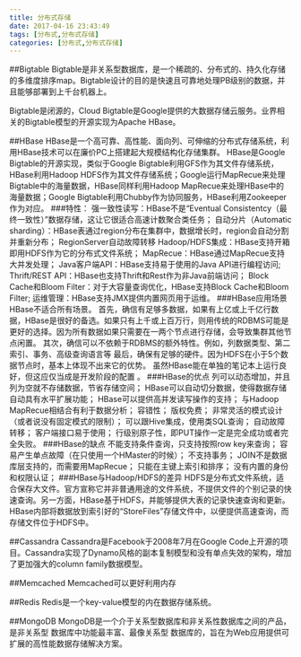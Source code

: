 ```yaml
---
title: 分布式存储 
date: 2017-04-16 23:43:49
tags: [分布式,分布式存储]
categories: [分布式,分布式存储]
---
```



##Bigtable
Bigtable是非关系型数据库，是一个稀疏的、分布式的、持久化存储的多维度排序map。Bigtable设计的目的是快速且可靠地处理PB级别的数据，并且能够部署到上千台机器上。

Bigtable是闭源的，Cloud Bigtable是Google提供的大数据存储云服务。业界相关的Bigtable模型的开源实现为Apache HBase。

##HBase
HBase是一个高可靠、高性能、面向列、可伸缩的分布式存储系统，利用HBase技术可以在廉价PC上搭建起大规模结构化存储集群。
HBase是Google Bigtable的开源实现，类似于Google Bigtable利用GFS作为其文件存储系统，HBase利用Hadoop HDFS作为其文件存储系统；Google运行MapRecue来处理Bigtable中的海量数据，HBase同样利用Hadoop MapRecue来处理HBase中的海量数据；Google Bigtable利用Chubby作为协同服务，HBase利用Zookeeper作为对应。
###特性：
强一致性读写：HBase不是“Eventual Consistentcy（最终一致性）”数据存储，这让它很适合高速计数聚合类任务；
自动分片（Automatic sharding）：HBase表通过region分布在集群中，数据增长时，region会自动分割并重新分布；
RegionServer自动故障转移
Hadoop/HDFS集成：HBase支持开箱即用HDFS作为它的分布式文件系统；
MapRecue：HBase通过MapRecue支持大并发处理；
Java客户端API：HBase支持易于使用的Java API进行编程访问;
Thrift/REST API：HBase也支持Thrift和Rest作为非Java前端访问；
Block Cache和Bloom Filter：对于大容量查询优化，HBase支持Block Cache和Bloom Filter;
运维管理：HBase支持JMX提供内置网页用于运维。
###HBase应用场景
HBase不适合所有场景。
首先，确信有足够多数据，如果有上亿或上千亿行数据，HBase是很好的备选。如果只有上千或上百万行，则用传统的RDBMS可能是更好的选择。因为所有数据如果只需要在一两个节点进行存储，会导致集群其他节点闲置。
其次，确信可以不依赖于RDBMS的额外特性。例如，列数据类型、第二索引、事务、高级查询语言等
最后，确保有足够的硬件。因为HDFS在小于5个数据节点时，基本上体现不出来它的优势。
虽然HBase能在单独的笔记本上运行良好，但这应仅当成是开发阶段的配置 。
###HBase的优点
列可以动态增加，并且列为空就不存储数据，节省存储空间；
HBase可以自动切分数据，使得数据存储自动具有水平扩展功能；
HBase可以提供高并发读写操作的支持；
与Hadoop MapRecue相结合有利于数据分析；
容错性；
版权免费；
非常灵活的模式设计（或者说没有固定模式的限制）；
可以跟Hive集成，使用类SQL查询；
自动故障转移；
客户端接口易于使用；
行级别原子性，即PUT操作一定是完全成功或者完全失败。
###HBase的缺点
不能支持条件查询，只支持按照row key来查询；
容易产生单点故障（在只使用一个HMaster的时候）；
不支持事务；
JOIN不是数据库层支持的，而需要用MapRecue；
只能在主键上索引和排序；
没有内置的身份和权限认证；
###HBase与Hadoop/HDFS的差异
HDFS是分布式文件系统，适合保存大文件。官方宣称它并非普通用途的文件系统，不提供文件的个别记录的快速查询。另一方面，HBase基于HDFS，并能够提供大表的记录快速查询和更新。HBase内部将数据放到索引好的“StoreFiles”存储文件中，以便提供高速查询，而存储文件位于HDFS中。


##Cassandra
Cassandra是Facebook于2008年7月在Google Code上开源的项目。Cassandra实现了Dynamo风格的副本复制模型和没有单点失效的架构，增加了更加强大的column family数据模型。


##Memcached
Memcached可以更好利用内存


##Redis
Redis是一个key-value模型的内在数据存储系统。


##MongoDB
MongoDB是一个介于关系型数据库和非关系性数据库之间的产品，是非关系型 数据库中功能最丰富、最像关系型 数据库的，旨在为Web应用提供可扩展的高性能数据存储解决方案。













